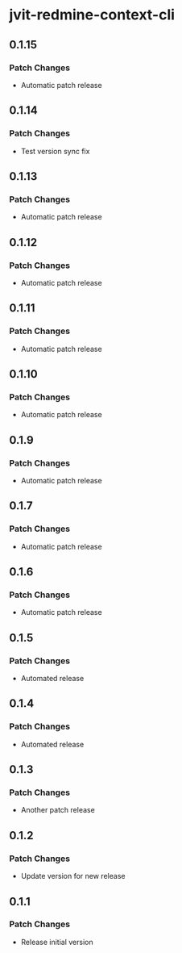 # jvit-redmine-context-cli

## 0.1.15

### Patch Changes

- Automatic patch release

## 0.1.14

### Patch Changes

- Test version sync fix

## 0.1.13

### Patch Changes

- Automatic patch release

## 0.1.12

### Patch Changes

- Automatic patch release

## 0.1.11

### Patch Changes

- Automatic patch release

## 0.1.10

### Patch Changes

- Automatic patch release

## 0.1.9

### Patch Changes

- Automatic patch release

## 0.1.7

### Patch Changes

- Automatic patch release

## 0.1.6

### Patch Changes

- Automatic patch release

## 0.1.5

### Patch Changes

- Automated release

## 0.1.4

### Patch Changes

- Automated release

## 0.1.3

### Patch Changes

- Another patch release

## 0.1.2

### Patch Changes

- Update version for new release

## 0.1.1

### Patch Changes

- Release initial version
